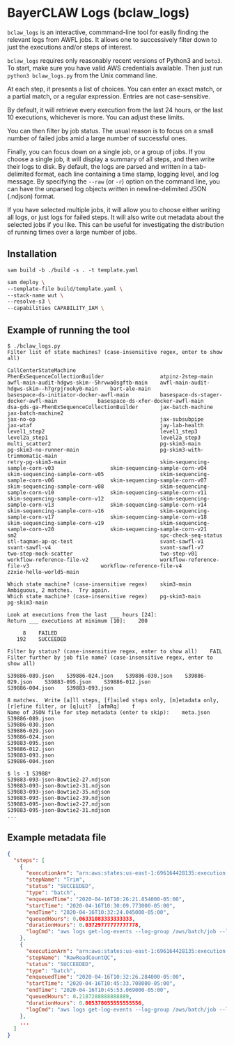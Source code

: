 # BayerCLAW Logs (bclaw_logs)

`bclaw_logs` is an interactive, commmand-line tool for easily finding the relevant logs from AWFL jobs.
It allows one to successively filter down to just the executions and/or steps of interest.

`bclaw_logs` requires only reasonably recent versions of Python3 and `boto3`.
To start, make sure you have valid AWS credentials available.
Then just run `python3 bclaw_logs.py` from the Unix command line.

At each step, it presents a list of choices.
You can enter an exact match, or a partial match, or a regular expression.
Entries are not case-sensitive.

By default, it will retrieve every execution from the last 24 hours, or the last 10 executions, whichever is more.
You can adjust these limits.

You can then filter by job status.
The usual reason is to focus on a small number of failed jobs amid a large number of successful ones.

Finally, you can focus down on a single job, or a group of jobs.
If you choose a single job, it will display a summary of all steps, and then write their logs to disk.
By default, the logs are parsed and written in a tab-delimited format, each line containing a time stamp,
logging level, and log message. By specifying the `--raw` (or `-r`) option on the command line, you can
have the unparsed log objects written in newline-delimited JSON (.ndjson) format.

If you have selected multiple jobs, it will allow you to choose either writing all logs, or just logs for failed steps.
It will also write out metadata about the selected jobs if you like.
This can be useful for investigating the distribution of running times over a large number of jobs.

## Installation

`sam build -b ./build -s . -t template.yaml`

```bash
sam deploy \
--template-file build/template.yaml \
--stack-name wut \
--resolve-s3 \
--capabilities CAPABILITY_IAM \
```

## Example of running the tool

```
$ ./bclaw_logs.py
Filter list of state machines? (case-insensitive regex, enter to show all)    

CallCenterStateMachine                           PhenExSequenceCollectionBuilder                  atpinz-2step-main                                awfl-main-audit-hdgws-skim--5hrvwa0sgftb-main    awfl-main-audit-hdgws-skim--h7grpjrooky0-main    bart-ale-main                                    
basespace-ds-initiator-docker-awfl-main          basespace-ds-stager-docker-awfl-main             basespace-ds-xfer-docker-awfl-main               dsa-gds-ga-PhenExSequenceCollectionBuilder       jax-batch-machine                                jax-batch-machine2                               
jax-no-op                                        jax-subsubpipe                                   jax-wtaf                                         jay-lab-health                                   level1_step2                                     level1_step3                                     
level2a_step1                                    level2a_step3                                    multi_scatter2                                   pg-skim3-main                                    pg-skim3-no-runner-main                          pg-skim3-with-trimmomatic-main                   
retry-pg-skim3-main                              skim-sequencing-sample-corn-v03                  skim-sequencing-sample-corn-v04                  skim-sequencing-sample-corn-v05                  skim-sequencing-sample-corn-v06                  skim-sequencing-sample-corn-v07                  
skim-sequencing-sample-corn-v08                  skim-sequencing-sample-corn-v10                  skim-sequencing-sample-corn-v11                  skim-sequencing-sample-corn-v12                  skim-sequencing-sample-corn-v13                  skim-sequencing-sample-corn-v14                  
skim-sequencing-sample-corn-v16                  skim-sequencing-sample-corn-v17                  skim-sequencing-sample-corn-v18                  skim-sequencing-sample-corn-v19                  skim-sequencing-sample-corn-v20                  skim-sequencing-sample-corn-v21                  
sm2                                              spc-check-seq-status                             stl-taqman-ap-qc-test                            svant-sawfl-v1                                   svant-sawfl-v4                                   svant-sawfl-v7                                   
two-step-mock-scatter                            two-step-v01                                     workflow-reference-file-v2                       workflow-reference-file-v3                       workflow-reference-file-v4                       zzxie-hello-world5-main                          

Which state machine? (case-insensitive regex)    skim3-main
Ambiguous, 2 matches.  Try again.
Which state machine? (case-insensitive regex)    pg-skim3-main
pg-skim3-main

Look at executions from the last ___ hours [24]:    
Return ___ executions at minimum [10]:    200

     8    FAILED
   192    SUCCEEDED

Filter by status? (case-insensitive regex, enter to show all)    FAIL
Filter further by job file name? (case-insensitive regex, enter to show all)    

S39886-089.json    S39886-024.json    S39886-030.json    S39886-029.json    S39883-095.json    S39886-012.json
S39886-004.json    S39883-093.json

8 matches.  Write [a]ll steps, [f]ailed steps only, [m]etadata only, [r]efine filter, or [q]uit?  [afmRq]    f
Name of JSON file for step metadata (enter to skip):    meta.json
S39886-089.json
S39886-030.json
S39886-029.json
S39886-024.json
S39883-095.json
S39886-012.json
S39883-093.json
S39886-004.json

$ ls -1 S3988*
S39883-093-json-Bowtie2-27.ndjson
S39883-093-json-Bowtie2-31.ndjson
S39883-093-json-Bowtie2-35.ndjson
S39883-093-json-Bowtie2-39.ndjson
S39883-095-json-Bowtie2-27.ndjson
S39883-095-json-Bowtie2-31.ndjson
...
```


## Example metadata file

```json
{
  "steps": [
    {
      "executionArn": "arn:aws:states:us-east-1:696164428135:execution:5acb78da-34ec-9005-bc24-a1e5ed1ff2f0_7ef0737b-b716-33f5-618c-458ca2b32c64",
      "stepName": "Trim",
      "status": "SUCCEEDED",
      "type": "batch",
      "enqueuedTime": "2020-04-16T10:26:21.854000-05:00",
      "startTime": "2020-04-16T10:30:09.773000-05:00",
      "endTime": "2020-04-16T10:32:24.045000-05:00",
      "queuedHours": 0.06331083333333333,
      "durationHours": 0.03729777777777778,
      "logCmd": "aws logs get-log-events --log-group /aws/batch/job --log-stream TrimJobDef-a40f7efd2a99b2e/default/364d93297dde48389c5681778a7a7dec"
    },
    {
      "executionArn": "arn:aws:states:us-east-1:696164428135:execution:5acb78da-34ec-9005-bc24-a1e5ed1ff2f0_7ef0737b-b716-33f5-618c-458ca2b32c64",
      "stepName": "RawReadCountQC",
      "status": "SUCCEEDED",
      "type": "batch",
      "enqueuedTime": "2020-04-16T10:32:26.284000-05:00",
      "startTime": "2020-04-16T10:45:33.708000-05:00",
      "endTime": "2020-04-16T10:45:53.069000-05:00",
      "queuedHours": 0.2187288888888889,
      "durationHours": 0.005378055555555556,
      "logCmd": "aws logs get-log-events --log-group /aws/batch/job --log-stream RawreadcountqcJobDef-a73cff25d39238c/default/ab26baaa073b48579998b30beafe297b"
    },
    ...
  ]
}
```
